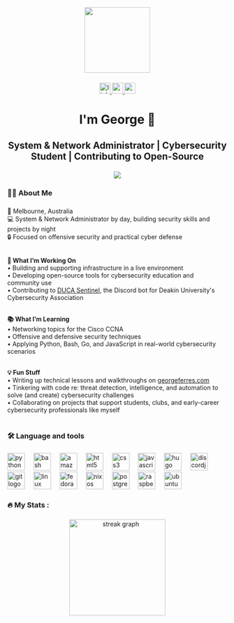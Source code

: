 <div align="center">
  <img height="150" src="https://avatars.githubusercontent.com/u/37987973?s=400&u=5d70f179852785247a27e482cd2613b2ffdf7f82&v=4"  />
</div>

###

<div align="center">
  <a href="https://www.linkedin.com/in/georgeferres/" target="_blank" rel="noopener noreferrer">
    <img src="https://img.shields.io/static/v1?message=LinkedIn&logo=linkedin&label=&color=0077B5&logoColor=white&labelColor=&style=for-the-badge" height="25" alt="linkedin logo"  />
  </a>
  <a href="mailto:georgeferres@proton.me" target="_blank" rel="noopener noreferrer">
    <img src="https://img.shields.io/static/v1?message=Email&logo=gmail&label=&color=D14836&logoColor=white&labelColor=&style=for-the-badge" height="25" alt="gmail logo"  />
  </a>
  <a href="https://www.georgeferres.com" target="_blank" rel="noopener noreferrer">
    <img src="https://img.shields.io/static/v1?message=Personal%20Site&logo=medium&label=&color=12100E&logoColor=white&labelColor=&style=for-the-badge" height="25" alt="medium logo"  />
  </a>
</div>

###

<h1 align="center">I'm George 👋</h1>
<h2 align="center">System & Network Administrator | Cybersecurity Student | Contributing to Open-Source</h2>


###

<div align="center">
  <img src="https://profile-counter.glitch.me/thelocalfrogman/count.svg?"  />
</div>

###

<h3 align="left">👩‍💻  About Me</h3>

###

<p align="left">
📍 Melbourne, Australia<br>
💻 System & Network Administrator by day, building security skills and projects by night<br>
🔒 Focused on offensive security and practical cyber defense<br><br>

<strong>🚀 What I’m Working On</strong><br>
• Building and supporting infrastructure in a live environment<br>
• Developing open-source tools for cybersecurity education and community use<br>
• Contributing to <a href="https://github.com/duca-club/duca-sentinel">DUCA Sentinel</a>, the Discord bot for Deakin University's Cybersecurity Association<br><br>

<strong>📚 What I’m Learning</strong><br>
• Networking topics for the Cisco CCNA<br>
• Offensive and defensive security techniques<br>
• Applying Python, Bash, Go, and JavaScript in real-world cybersecurity scenarios<br><br>

<strong>💡 Fun Stuff</strong><br>
• Writing up technical lessons and walkthroughs on <a href="https://georgeferres.com">georgeferres.com</a><br>
• Tinkering with code re: threat detection, intelligence, and automation to solve (and create) cybersecurity challenges<br>
• Collaborating on projects that support students, clubs, and early-career cybersecurity professionals like myself<br><br>
</p>

###

<h3 align="left">🛠 Language and tools</h3>

###

<div align="left">
  <img src="https://cdn.jsdelivr.net/gh/devicons/devicon/icons/python/python-original.svg" height="40" alt="python logo"  />
  <img width="12" />
  <img src="https://cdn.jsdelivr.net/gh/devicons/devicon/icons/bash/bash-original.svg" height="40" alt="bash logo"  />
  <img width="12" />
  <img src="https://cdn.jsdelivr.net/gh/devicons/devicon/icons/amazonwebservices/amazonwebservices-line-wordmark.svg" height="40" alt="amazonwebservices logo"  />
  <img width="12" />
  <img src="https://cdn.jsdelivr.net/gh/devicons/devicon/icons/html5/html5-original.svg" height="40" alt="html5 logo"  />
  <img width="12" />
  <img src="https://cdn.jsdelivr.net/gh/devicons/devicon/icons/css3/css3-original.svg" height="40" alt="css3 logo"  />
  <img width="12" />
  <img src="https://cdn.jsdelivr.net/gh/devicons/devicon/icons/javascript/javascript-original.svg" height="40" alt="javascript logo"  />
  <img width="12" />
  <img src="https://cdn.jsdelivr.net/gh/devicons/devicon/icons/hugo/hugo-original.svg" height="40" alt="hugo logo"  />
  <img width="12" />
  <img src="https://cdn.jsdelivr.net/gh/devicons/devicon/icons/discordjs/discordjs-original.svg" height="40" alt="discordjs logo"  />
  <img width="12" />
  <img src="https://cdn.jsdelivr.net/gh/devicons/devicon/icons/git/git-original.svg" height="40" alt="git logo"  />
  <img width="12" />
  <img src="https://cdn.jsdelivr.net/gh/devicons/devicon/icons/linux/linux-original.svg" height="40" alt="linux logo"  />
  <img width="12" />
  <img src="https://cdn.jsdelivr.net/gh/devicons/devicon/icons/fedora/fedora-original.svg" height="40" alt="fedora logo"  />
  <img width="12" />
  <img src="https://cdn.jsdelivr.net/gh/devicons/devicon/icons/nixos/nixos-original.svg" height="40" alt="nixos logo"  />
  <img width="12" />
  <img src="https://cdn.jsdelivr.net/gh/devicons/devicon/icons/postgresql/postgresql-original.svg" height="40" alt="postgresql logo"  />
  <img width="12" />
  <img src="https://cdn.jsdelivr.net/gh/devicons/devicon/icons/raspberrypi/raspberrypi-original.svg" height="40" alt="raspberrypi logo"  />
  <img width="12" />
  <img src="https://cdn.jsdelivr.net/gh/devicons/devicon/icons/ubuntu/ubuntu-plain.svg" height="40" alt="ubuntu logo"  />
</div>

###

<h3 align="left">🔥   My Stats :</h3>

###

<div align="center">
  <img src="https://streak-stats.demolab.com?user=thelocalfrogman&locale=en&mode=daily&theme=dark&hide_border=false&border_radius=5&order=3" height="220" alt="streak graph"  />
</div>

###
